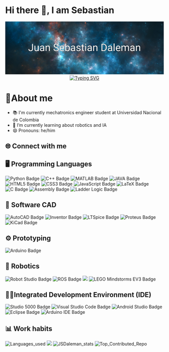 <!-- Estilos generales -->

<link rel="stylesheet" href="./style.css">

<!-- 
Estilos de los iconos
Usado del https://github.com/dheereshagrwal/colored-icons/tree/master
-->
<link
  rel="stylesheet"
  href="https://cdn.jsdelivr.net/gh/dheereshagrwal/colored-icons@1.7.8/src/app/ci.min.css"
/>



<!--
Inspirado en los github de:
https://github.com/jsduenass/jsduenass/tree/main
https://github.com/cychitivav/cychitivav/tree/main
https://github.com/lgzarturo/lgzarturo
https://github.com/suzukimain/suzukimain/tree/main
https://github.com/AlphaVS-76
https://github.com/abhisheknaiidu/awesome-github-profile-readme?tab=readme-ov-file#anime-
Video guia:
https://www.youtube.com/watch?v=ECuqb5Tv9qI
-->

# Hi there 👋, I am Sebastian
<!--
Para escoger paleta de colores:
https://www.colorhunt.co/palette/0a26471442722052952c74b3
-->
<!--
<div id="banner">
Juan Sebastian Daleman
</div>
-->
<div align="center">
<img src="./assets/Juan Sebastian Daleman.png" alt="Banner JSDaleman">
</div>
<!-- 
Para generación de la animación 
https://readme-typing-svg.herokuapp.com/demo/?font=Roboto&size=16&color=F7F7F7&center=true&vCenter=true&lines=In+the+stars%2C+we+are+inspired.
-->
<div id="fun-fact" align="center">
<a href="https://git.io/typing-svg"><img src="https://readme-typing-svg.herokuapp.com?font=Roboto&size=16&pause=1000&color=F7F7F7&center=true&vCenter=true&width=435&lines=In+the+stars%2C+we+are+inspired." alt="Typing SVG" /></a>
</div>

# 📖About me

<!--
- 🔭 I’m currently working on ... 
- 🌱 I’m currently learning ... 
- 👯 I’m looking to collaborate on ... 
- 🤔 I’m looking for help with ... 
- 💬 Ask me about ... 
- 📫 How to reach me: ... 
- 😄 Pronouns: ...
- ⚡ Fun fact: ... 
-->
- 📚 I'm currently mechatronics engineer student at Universidad Nacional de Colombia 
- 🌱 I’m currently learning about robotics and IA 
- 😄 Pronouns: he/him

## 🌐 Connect with me

<div id="social-media">

<!--
<a href="" target="_blank">
  <i class="ci ci-facebook ci-3x"></i></a>
<a href="" target="_blank">
  <i class="ci ci-gmail ci-3x"></i>
</a>
<a href="" target="_blank">
  <i class="ci ci-instagram ci-3x"></i>
</a>
<a href="" target="_blank">
  <i class="ci ci-x-light ci-3x"></i>
</a>
<a href="" target="_blank">
  <i class="ci ci-youtube ci-3x"></i>
</a>
-->
<a href="https://www.linkedin.com/in/juan-daleman-a89a9071/" target="_blank">
  <i class="ci ci-linkedin ci-3x"></i>
</a>
<a href="https://github.com/JSDaleman" target="_blank">
  <i class="ci ci-github-light ci-3x"></i>
</a>

</div>

## 🖥️ Programming Languages

<div id="programming_lenguages" class="Badge" >
<!--
Para generar las medallas 
https://shields.io/badges/static-badge
Iconos para las medallas disponibles
https://simpleicons.org/?q=HTML
Para colores en HEX
https://htmlcolorcodes.com/es/
Algunos diseños ya realizados de medallas
https://github.com/alexandresanlim/Badges4-README.md-Profile#-contact-
-->
<img src="https://img.shields.io/badge/Python-3776AB?logo=python&logoColor=FFD43B" alt="Python Badge">
<img src="https://img.shields.io/badge/C++-00599C?logo=cplusplus&logoColor=FFFFFF" alt="C++ Badge">
<img src="https://img.shields.io/badge/MATLAB-E67E22?logo=matlab&logoColor=0072BD" alt="MATLAB Badge">
<img src="https://img.shields.io/badge/Java-5382A1?logo=openjdk&logoColor=FFFFFF" alt="JAVA Badge">
<img src="https://img.shields.io/badge/HTML5-E34F26?logo=html5&logoColor=white" alt="HTML5 Badge">
<img src="https://img.shields.io/badge/CSS3-1572B6?logo=css3&logoColor=white" alt="CSS3 Badge">
<img src="https://img.shields.io/badge/JavaScript-323330?style=for-the-badge&logo=javascript&logoColor=F7DF1E" alt="JavaScript Badge">
<img src="https://img.shields.io/badge/LaTeX-008000?logo=latex&logoColor=white" alt="LaTeX Badge">
<img src="https://img.shields.io/badge/C-A8B900?logo=c&logoColor=white" alt="C Badge">
<img src="https://img.shields.io/badge/Assembly-FFB800?logo=code&logoColor=white" alt="Assembly Badge">
<img src="https://img.shields.io/badge/Ladder%20Logic-008080?logo=electrical-engineering&logoColor=white" alt="Ladder Logic Badge">

</div>


## 📐 Software CAD

<div id="software_cad" class="Badge">

<img src="https://img.shields.io/badge/AutoCAD-E51050?logo=autocad&logoColor=white" alt="AutoCAD Badge">
<img src="https://img.shields.io/badge/Inventor-FAA21B?logo=autodesk&logoColor=white" alt="Inventor Badge">
<img src="https://img.shields.io/badge/LTSpice-800020" alt="LTSpice Badge">
<img src="https://img.shields.io/badge/Proteus-0078D7?logo=circuit-board&logoColor=white" alt="Proteus Badge">
<img src="https://img.shields.io/badge/KiCad-314CB6?logo=kicad&logoColor=white" alt="KiCad Badge">

</div>

## ⚙️ Prototyping

<div id="prototyping" class="Badge">

<img src="https://img.shields.io/badge/Arduino-00979D?logo=arduino&logoColor=white" alt="Arduino Badge">

</div>

## 🦾 Robotics

<div id="robotics" class="Badge">

<img src="https://img.shields.io/badge/Robot%20Studio-FF0000?logo=abbrobotstudio&logoColor=white" alt="Robot Studio Badge">
<img src="https://img.shields.io/badge/ROS-22314E?logo=ros&logoColor=white" alt="ROS Badge">
<img src="https://img.shields.io/badge/Robotics%20Toolbox-007ACC?logo=mathworks&logoColor=white">
<img src="https://img.shields.io/badge/LEGO%20Mindstorms%20EV3-FF0000?logo=lego&logoColor=white" alt="LEGO Mindstorms EV3 Badge">


</div>

## 👨‍💻Integrated Development Environment (IDE)

<div id="ide" class="Badge">

<img src="https://img.shields.io/badge/Studio%205000-2C3E50?logo=automation&logoColor=white" alt="Studio 5000 Badge">
<img src="https://img.shields.io/badge/VS%20Code-007ACC?logo=visual-studio-code&logoColor=white" alt="Visual Studio Code Badge">
<img src="https://img.shields.io/badge/Android%20Studio-3DDC84?logo=android&logoColor=white" alt="Android Studio Badge">
<img src="https://img.shields.io/badge/Eclipse-2C2255?logo=eclipse&logoColor=white" alt="Eclipse Badge">
<img src="https://img.shields.io/badge/Arduino%20IDE-00979D?logo=arduino&logoColor=white" alt="Arduino IDE Badge">

</div>

## 📊 Work habits

<div id="work_habits" class="Stadistics">
<!--
Para generar las estadisticas:
https://github.com/anuraghazra/github-readme-stats?tab=readme-ov-file
-->

<img src="https://github-readme-stats.vercel.app/api/top-langs/?username=JSDaleman&layout=compact&theme=tokyonight&hide_border=true" alt="Languages_used">
<img src="https://github-profile-summary-cards.vercel.app/api/cards/profile-details?username=JSDaleman&theme=tokyonight" />
<img src="https://github-readme-stats.vercel.app/api?username=JSDaleman&rank_icon=github&show_icons=true&theme=tokyonight&hide_border=true" alt="JSDaleman_stats">
<!--
<img src="https://github-readme-streak-stats.herokuapp.com/?user=JSDaleman&theme=tokyonight&hide_border=true" alt="JSDaleman_streak">
-->
<img src="https://github-contributor-stats.vercel.app/api?username=JSDaleman&limit=5&theme=tokyonight&hide_border=true&combine_all_yearly_contributions=true" alt="Top_Contributed_Repo">
</div>